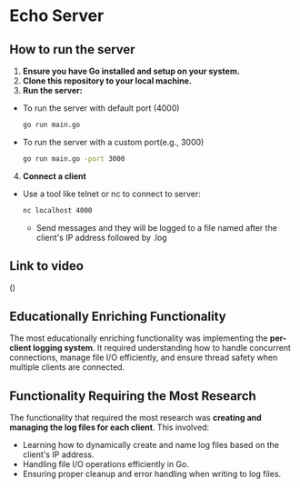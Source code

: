 # Echo Server
## How to run the server
1. **Ensure you have Go installed and setup on your system.**
2. **Clone this repository to your local machine.**
3. **Run the server:**
- To run the server with default port (4000)
  ```bash
  go run main.go
  ```
- To run the server with a custom port(e.g., 3000)
  ```bash
  go run main.go -port 3000
  ```
4. **Connect a client**
- Use a tool like telnet or nc to connect to server:
  ```sh
  nc localhost 4000
  ```
  - Send messages and they will be logged to a file named after the client's IP address followed by .log

## Link to video 
()

## Educationally Enriching Functionality
The most educationally enriching functionality was implementing the **per-client logging system**. It required understanding how to handle concurrent connections, manage file I/O efficiently, and ensure thread safety when multiple clients are connected.

## Functionality Requiring the Most Research
The functionality that required the most research was **creating and managing the log files for each client**. This involved:
- Learning how to dynamically create and name log files based on the client's IP address.
- Handling file I/O operations efficiently in Go.
- Ensuring proper cleanup and error handling when writing to log files.
